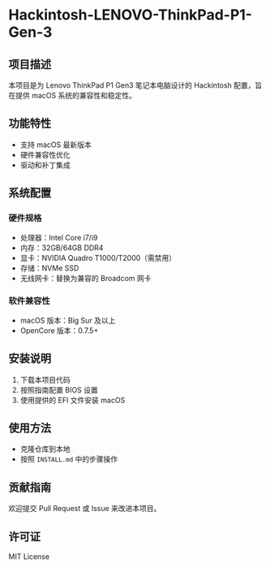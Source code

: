 # Hackintosh-LENOVO-ThinkPad-P1-Gen-3

## 项目描述

本项目是为 Lenovo ThinkPad P1 Gen3 笔记本电脑设计的 Hackintosh 配置，旨在提供 macOS 系统的兼容性和稳定性。

## 功能特性

- 支持 macOS 最新版本
- 硬件兼容性优化
- 驱动和补丁集成

## 系统配置

### 硬件规格

- 处理器：Intel Core i7/i9
- 内存：32GB/64GB DDR4
- 显卡：NVIDIA Quadro T1000/T2000（需禁用）
- 存储：NVMe SSD
- 无线网卡：替换为兼容的 Broadcom 网卡

### 软件兼容性

- macOS 版本：Big Sur 及以上
- OpenCore 版本：0.7.5+

## 安装说明

1. 下载本项目代码
2. 按照指南配置 BIOS 设置
3. 使用提供的 EFI 文件安装 macOS

## 使用方法

- 克隆仓库到本地
- 按照 `INSTALL.md` 中的步骤操作

## 贡献指南

欢迎提交 Pull Request 或 Issue 来改进本项目。

## 许可证

MIT License
